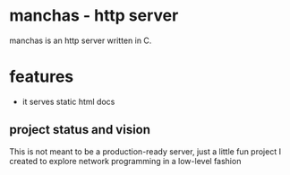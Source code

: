 # manchas - http server
manchas is an http server written in C. 

# features
- it serves static html docs

## project status and vision
This is not meant to be a production-ready server,
just a little fun project I created to explore network 
programming in a low-level fashion
